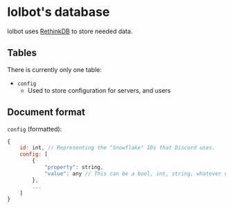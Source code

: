 # lolbot's database

lolbot uses [RethinkDB](https://rethinkdb.com) to store needed data.

## Tables

There is currently only one table:

- `config`
    - Used to store configuration for servers, and users

## Document format

`config` (formatted):
```js
{
    id: int, // Representing the "Snowflake" IDs that Discord uses.
    config: [
        {
            "property": string,
            "value": any // This can be a bool, int, string, whatever needs to be stored here
        },
        ...
    ]
}
```